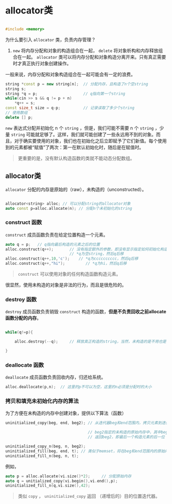 # allocator类

```c++

#include <memory>

``` 
为什么要引入 `allocator` 类，负责内存管理？

1. `new` 将内存分配和对象的构造组合在一起， `delete` 将对象析构和内存释放组合在一起。 `allocator` 类可以将内存分配和对象构造分离开来。只有真正需要时才真正执行对象创建操作。 

一般来说，内存分配和对象构造组合在一起可能会有一定的浪费。
```c++
string *const p = new string[n];  // 分配内存，且构造了n个空string
string s;
string *q = p;                    // q指向第一个string
while(cin >> s && q != p + n)
    *q++ = s;
const size_t size = q-p;          // 记录读取了多少个string
// 使用数组
delete [] p;                    
```

`new` 表达式分配并初始化 n 个 `string` ，但是，我们可能不需要 n 个 `string` ，少量 `string` 可能就足够了。这样，我们就可能创建了一些永远用不到的对象。而且，对于确实要使用的对象，我们也在初始化之后立即赋予了它们新值。每个使用到的元素都被“赋值”了两次：第一在默认初始化时，随后是在赋值时。

> 更重要的是，没有默认构造函数的类就不能动态分配数组。

## allocator类

`allocator` 分配的内存是原始的（raw），未构造的（unconstructed）。

```c++

allocator<string> alloc; // 可以分配string的allocator对象
auto const p=alloc.allocate(n); // 分配n个未初始化的string

``` 

### construct 函数

`construct` 成员函数负责在给定位置构造一个元素。
```c++
auto q = p;   // q指向最后构造的元素之后的位置
alloc.construct(q++);       // 没有指定额外的参数，即没有显示指定如何初始化构造元素，则使用默认构造
                            // *q为空string，然后q后移
alloc.construct(q++,10,'c');    // *q为cccccccccc，然后q后移
alloc.construct(q++,"hi");         // *q为hi，然后q后移
```

> `construct` 可以使用对象的任何构造函数构造元素。

很显然，使用未构造的对象是非法的行为，而且是很危险的。

### destroy 函数

`destroy` 成员函数负责销毁 `construct` 构造的函数，**但是不负责回收之前allocate函数分配的内存**。
```c++

while(q!=p){

    alloc.destroy(--q);     // 释放真正构造的string，当然，未构造的是不用也是不允许destroy的

}

``` 

### deallocate 函数

`deallocate` 成员函数负责回收内存，归还给系统。
```c++
alloc.deallocate(p,n);  // 这里的p不可以为空，这里的n必须是分配时的大小
```

### 拷贝和填充未初始化内存的算法

为了方便在未构造的内存中创建对象，提供以下算法（函数）
```c++
uninitialized_copy(beg, end, beg2); // 从迭代器beg和end范围内，拷贝元素到迭代器

                                    // beg2指定的未构造的原始内存中，其中beg2指向的内存必须足够大
                                    // 返回beg2，即最后一个构造元素的后一位

uninitialized_copy_n(beg, n, beg2); 
uninitialized_fill(beg, end, t); // 类似于memset，将在beg和end范围内的原始内存赋于t
uninitialized_fill_n(beg, n, t); 

``` 
例如，
```c++
auto p = alloc.allocate(vi.size()*2);     // 分配原始内存
auto q = unitialized_copy(vi.begin(),vi.end(),p);
uninitialized_fill_n(q,vi.size(),42);
```

> 类似 `copy` ， `uninitialized_copy` 返回 （递增后的）目的位置迭代器。
